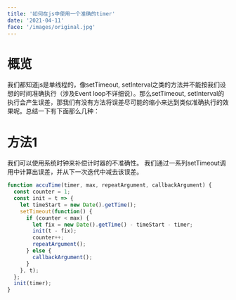 ```yaml
---
title: '如何在js中使用一个准确的timer'
date: '2021-04-11'
face: '/images/original.jpg'
---
```


# 概览
我们都知道js是单线程的，像setTimeout, setInterval之类的方法并不能按我们设想的时间准确执行（涉及Event loop不详细说）。那么setTimeout, setInterval的执行会产生误差，那我们有没有方法将误差尽可能的缩小来达到类似准确执行的效果呢。总结一下有下面那么几种：

# 方法1
我们可以使用系统时钟来补偿计时器的不准确性。 我们通过一系列setTimeout调用中计算出误差，并从下一次迭代中减去该误差。
```js
function accuTime(timer, max, repeatArgument, callbackArgument) {
  const counter = 1;
  const init = t => {
    let timeStart = new Date().getTime();
    setTimeout(function() {
      if (counter < max) {
        let fix = new Date().getTime() - timeStart - timer;
        init(t - fix);
        counter++;
        repeatArgument();
      } else {
        callbackArgument();
      }
    }, t);
  };
  init(timer);
}
```